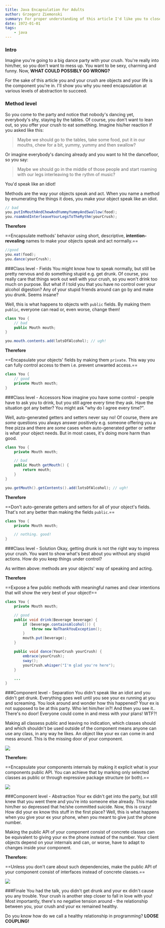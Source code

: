 ```yaml
---
title: Java Encapsulation For Adults
author: Grzegorz Ziemonski
summary: For proper understanding of this article I'd like you to close your eyes and imagine something. But since having closed eyes and reading at the same time is not an option, we'll skip the "close your eyes" part and jump straight into "imagine".
date: 1972-01-01
tags:
    - java
---
```

### Intro

Imagine you're going to a big dance party with your crush. You're really into him/her, so you don't want to mess up. You want to be sexy, charming and funny. Now, **WHAT COULD POSSIBLY GO WRONG?**

For the sake of this article you and your crush are objects and your life is the component you're in. I'll show you why you need encapsulation at various levels of abstraction to succeed.

### Method level
So you come to the party and notice that nobody's dancing yet, everybody's shy, staying by the tables. Of course, you don't want to lean out, so you offer your crush to eat something. Imagine his/her reaction if you asked like this:

> Maybe we should go to the tables, take some food, put it in our mouths, chew for a bit, yummy, yummy and then swallow?

Or imagine everybody's dancing already and you want to hit the dancefloor, so you say:

> Maybe we should go in the middle of those people and start roaming with our legs interleaving to the rythm of music?

You'd speak like an idiot!

Methods are the way your objects speak and act. When you name a method by enumerating the things it does, you make your object speak like an idiot.

```java
// bad
you.putInMouthAndChewAndYummyYummyAndSwallow(food);
you.roamAndInterleaveYourLegsToTheRythm(yourCrush);
```

**Therefore**

==Encapsulate methods' behavior using short, descriptive, **intention-revealing** names to make your objects speak and act normally.==

```java
//good
you.eat(food);
you.dance(yourCrush);
```

###Class level - Fields
You might know how to speak normally, but still be pretty nervous and do something stupid e.g. get drunk. Of course, you really care that things work out well with your crush, so you won't drink too much on purpose. But what if I told you that you have no control over your alcohol digestion? Any of your stupid friends around can go by and make you drunk. Seems insane?

Well, this is what happens to objects with `public` fields. By making them `public`, everyone can read or, even worse, change them!

```java
class You {
    // bad
    public Mouth mouth;
}
```
```java
you.mouth.contents.add(lotsOfAlcohol); // ugh!
```

**Therefore**

==Encapsulate your objects' fields by making them `private`. This way you can fully control access to them i.e. prevent unwanted access.==

```java
class You {
    // good
    private Mouth mouth;
}
```

###Class level - Accessors
Now imagine you have some control - people have to ask you to drink, but you still agree every time they ask. Have the situation got any better? You might ask "why do I agree every time?".

Well, auto-generated getters and setters never say no! Of course, there are *some* questions you always answer positively e.g. someone offering you a free pizza and there are *some* cases when auto-generated getter or setter is what your object needs. But in most cases, it's doing more harm than good.

```java
class You {
    private Mouth mouth;

    // bad
    public Mouth getMouth() {
        return mouth;
    }
}
```
```java
you.getMouth().getContents().add(lotsOfAlcohol); // ugh!
```

**Therefore**

==Don't auto-generate getters and setters for all of your object's fields. That's not any better than making the fields `public`.==

```java
class You {
    private Mouth mouth;

    // nothing. good!
}
```

###Class level - Solution
Okay, getting drunk is not the right way to impress your crush. You want to show what's best about you without any stupid actions. How do you keep things under control?

As written above: methods are your objects' way of speaking and acting.

**Therefore**

==Expose a few public methods with meaningful names and clear intentions that will show the very best of your object!==

```java
class You {
    private Mouth mouth;

    // good
    public void drink(Beverage beverage) {
        if (beverage.containsAlcohol()) {
            throw new NoThankYouException();
        }
        mouth.put(beverage);
    }

    public void dance(YourCrush yourCrush) {
        embrace(yourCrush);
        sway();
        yourCrush.whisper("I'm glad you're here");
    }

    ...
}
```

###Component level - Separation
You didn't speak like an idiot and you didn't get drunk. Everything goes well until you see your ex running at you and screaming. You look around and wonder how this happened? Your ex is not supposed to be at this party. Who let him/her in?! And then you see it.. There's no door! Everyone could come in and mess with your plans! WTF?!

Making all classess public and leaving no indication, which classes should and which shouldn't be used outside of the component means anyone can use any class, in any way he likes. An object like your ex can come in and mess around. This is the missing door of your component.

![](/content/images/2016/10/wrong.png)

**Therefore:**

==Encapsulate your components internals by making it explicit what is your components public API. You can achieve that by marking only selected classes as public or through expressive package structure (or both).==

![](/content/images/2016/10/better.png)

###Component level - Abstraction
Your ex didn't get into the party, but still knew that you went there and you're into someone else already. This made him/her so depressed that he/she committed suicide. Now, this is crazy! How did your ex know this stuff in the first place? Well, this is what happens when you give your ex your phone, when you meant to give just the phone number.

Making the public API of your component consist of concrete classes can be equivalent to giving your ex the phone instead of the number. Your client objects depend on your internals and can, or worse, have to adapt to changes inside your component.

**Therefore:**

==Unless you don't care about such dependencies, make the public API of your component consist of interfaces instead of concrete classes.==

![](/content/images/2016/10/best.png)

###Finale
You had the talk, you didn't get drunk and your ex didn't cause you any trouble. Your crush is another step closer to fall in love with you! Most importantly, there's no negative tension around - the relationship between you, your crush and your ex remained healthy.

Do you know how do we call a healthy relationship in programming? **LOOSE COUPLING!**